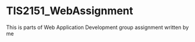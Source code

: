 # TIS2151_WebAssignment
This is parts of Web Application Development group assignment written by me
